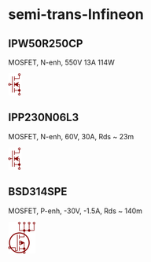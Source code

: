 # semi-trans-Infineon

## IPW50R250CP
MOSFET, N-enh, 550V 13A 114W

![IPW50R250CP__1__1](/images/semi-trans-Infineon__IPW50R250CP__1__1.png?raw=true) 

## IPP230N06L3
MOSFET, N-enh, 60V, 30A, Rds ~ 23m

![IPP230N06L3__1__1](/images/semi-trans-Infineon__IPW50R250CP__1__1.png?raw=true) 

## BSD314SPE
MOSFET, P-enh, -30V, -1.5A, Rds ~ 140m

![BSD314SPE__1__1](/images/semi-trans-Infineon__BSD314SPE__1__1.png?raw=true) 

